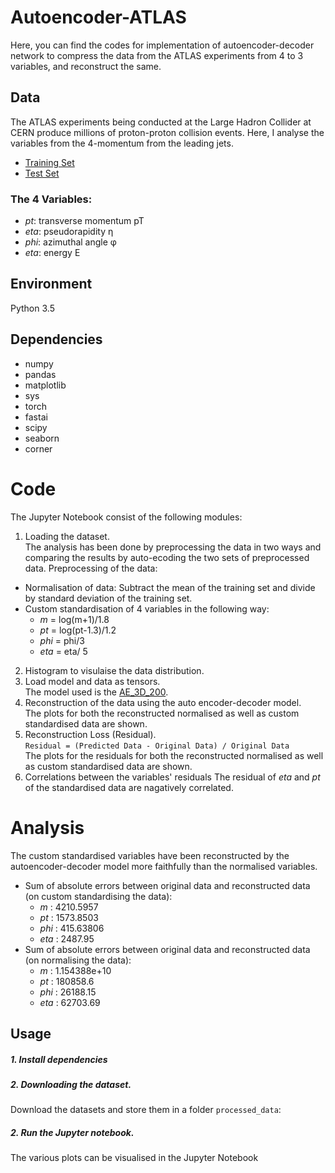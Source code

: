 # Autoencoder-ATLAS

Here, you can find the codes for implementation of autoencoder-decoder network to compress the data from the ATLAS experiments from 4 to 3 variables, and reconstruct the same.

## Data

The ATLAS experiments being conducted at the Large Hadron Collider at CERN produce millions of proton-proton collision events. Here, I analyse the variables from the 4-momentum from the leading jets.
- [Training Set](https://github.com/asmitapoddar/Autoencoder-ATLAS/blob/master/processed_data/all_jets_train_4D_100_percent.pkl) 
- [Test Set](https://github.com/asmitapoddar/Autoencoder-ATLAS/blob/master/processed_data/all_jets_test_4D_100_percent.pkl)

### The 4 Variables:
- *pt*: transverse momentum pT 
- *eta*: pseudorapidity η 
- *phi*: azimuthal angle φ 
- *eta*: energy E

## Environment
Python 3.5    

## Dependencies  
- numpy      
- pandas 
- matplotlib 
- sys 
- torch  
- fastai 
- scipy 
- seaborn
- corner 

# Code
The Jupyter Notebook consist of the following modules:
1. Loading the dataset.  
The analysis has been done by preprocessing the data in two ways and comparing the results by auto-ecoding the two sets of preprocessed data. Preprocessing of the data:
- Normalisation of data: Subtract the mean of the training set and divide by standard deviation of the training set. 
- Custom standardisation of 4 variables  in the following way:
  - *m* = log(m+1)/1.8 
  - *pt* = log(pt-1.3)/1.2 
  - *phi* = phi/3 
  - *eta* = eta/ 5 
2. Histogram to visulaise the data distribution. 
3. Load model and data as tensors.  
The model used is the [AE_3D_200](https://github.com/asmitapoddar/Autoencoder-ATLAS/blob/master/nn_utils.py). 
4. Reconstruction of the data using the auto encoder-decoder model.  
The plots for both the reconstructed normalised as well as custom standardised data are shown.  
5. Reconstruction Loss (Residual).  
`Residual = (Predicted Data - Original Data) / Original Data`  
The plots for the residuals for both the reconstructed normalised as well as custom standardised data are shown.  
6. Correlations between the variables' residuals
The residual of *eta* and *pt* of the standardised data are nagatively correlated.

# Analysis  
The custom standardised variables have been reconstructed by the autoencoder-decoder model more faithfully than the normalised variables.  
- Sum of absolute errors between original data and reconstructed data (on custom standardising the data):
  - *m* : 4210.5957  
  - *pt* : 1573.8503 
  - *phi* : 415.63806
  - *eta* : 2487.95 
- Sum of absolute errors between original data and reconstructed data (on normalising the data):
  - *m* : 1.154388e+10  
  - *pt* : 180858.6   
  - *phi* : 26188.15  
  - *eta* : 62703.69  

## Usage

##### 1. Install dependencies
##### 2. Downloading the dataset.
Download the datasets and store them in a folder `processed_data`:
##### 2. Run the Jupyter notebook.
The various plots can be visualised in the Jupyter Notebook





